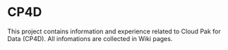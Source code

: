 # CP4D

This project contains information and experience related to Cloud Pak for Data (CP4D). All infomations are collected in Wiki pages.
